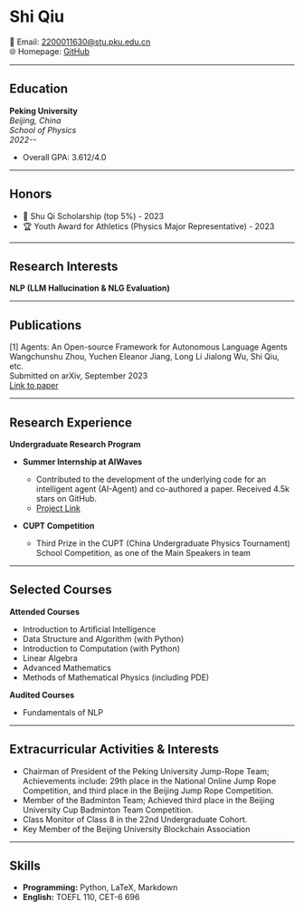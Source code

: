# Shi Qiu

📧 Email: 2200011630@stu.pku.edu.cn  
🌐 Homepage: [GitHub](https://github.com/StephenQSstarThomas)

---

## Education

**Peking University**  
*Beijing, China*  
*School of Physics*  
*2022--*  
- Overall GPA: 3.612/4.0  

---

## Honors

- 🏅 Shu Qi Scholarship (top 5%) - 2023  
- 🏆 Youth Award for Athletics (Physics Major Representative) - 2023  

---

## Research Interests

**NLP (LLM Hallucination & NLG Evaluation)**  

---

## Publications

[1] Agents: An Open-source Framework for Autonomous Language Agents  
Wangchunshu Zhou, Yuchen Eleanor Jiang, Long Li Jialong Wu, Shi Qiu, etc.  
Submitted on arXiv, September 2023  
[Link to paper](https://arxiv.org/abs/2309.07870)

---

## Research Experience

**Undergraduate Research Program**

- **Summer Internship at AIWaves**
  - Contributed to the development of the underlying code for an intelligent agent (AI-Agent) and co-authored a paper. Received 4.5k stars on GitHub.
  - [Project Link](https://github.com/aiwaves-cn/agents)

- **CUPT Competition**
  - Third Prize in the CUPT (China Undergraduate Physics Tournament) School Competition, as one of the Main Speakers in team

---

## Selected Courses

**Attended Courses**
- Introduction to Artificial Intelligence
- Data Structure and Algorithm (with Python)
- Introduction to Computation (with Python)
- Linear Algebra
- Advanced Mathematics
- Methods of Mathematical Physics (including PDE)

**Audited Courses**
- Fundamentals of NLP

---

## Extracurricular Activities & Interests

- Chairman of President of the Peking University Jump-Rope Team; Achievements include: 29th place in the National Online Jump Rope Competition, and third place in the Beijing Jump Rope Competition.
- Member of the Badminton Team; Achieved third place in the Beijing University Cup Badminton Team Competition.
- Class Monitor of Class 8 in the 22nd Undergraduate Cohort.
- Key Member of the Beijing University Blockchain Association

---

## Skills

- **Programming:** Python, LaTeX, Markdown
- **English:** TOEFL 110, CET-6 696

